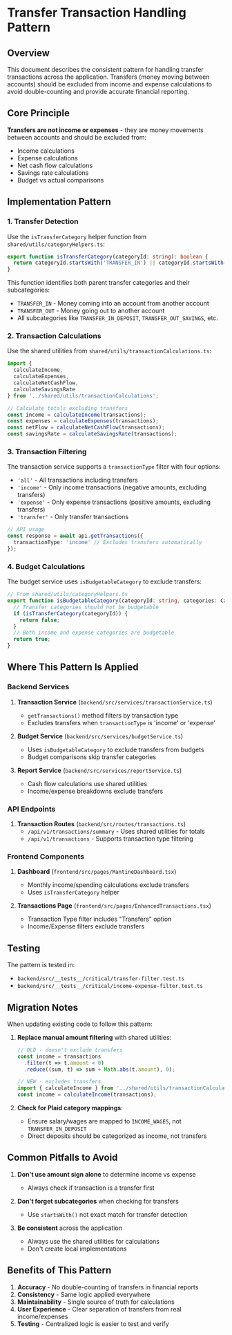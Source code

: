 # Transfer Transaction Handling Pattern

## Overview
This document describes the consistent pattern for handling transfer transactions across the application. Transfers (money moving between accounts) should be excluded from income and expense calculations to avoid double-counting and provide accurate financial reporting.

## Core Principle
**Transfers are not income or expenses** - they are money movements between accounts and should be excluded from:
- Income calculations
- Expense calculations  
- Net cash flow calculations
- Savings rate calculations
- Budget vs actual comparisons

## Implementation Pattern

### 1. Transfer Detection
Use the `isTransferCategory` helper function from `shared/utils/categoryHelpers.ts`:

```typescript
export function isTransferCategory(categoryId: string): boolean {
  return categoryId.startsWith('TRANSFER_IN') || categoryId.startsWith('TRANSFER_OUT');
}
```

This function identifies both parent transfer categories and their subcategories:
- `TRANSFER_IN` - Money coming into an account from another account
- `TRANSFER_OUT` - Money going out to another account
- All subcategories like `TRANSFER_IN_DEPOSIT`, `TRANSFER_OUT_SAVINGS`, etc.

### 2. Transaction Calculations
Use the shared utilities from `shared/utils/transactionCalculations.ts`:

```typescript
import { 
  calculateIncome,
  calculateExpenses, 
  calculateNetCashFlow,
  calculateSavingsRate
} from '../shared/utils/transactionCalculations';

// Calculate totals excluding transfers
const income = calculateIncome(transactions);
const expenses = calculateExpenses(transactions);
const netFlow = calculateNetCashFlow(transactions);
const savingsRate = calculateSavingsRate(transactions);
```

### 3. Transaction Filtering
The transaction service supports a `transactionType` filter with four options:
- `'all'` - All transactions including transfers
- `'income'` - Only income transactions (negative amounts, excluding transfers)
- `'expense'` - Only expense transactions (positive amounts, excluding transfers)
- `'transfer'` - Only transfer transactions

```typescript
// API usage
const response = await api.getTransactions({ 
  transactionType: 'income' // Excludes transfers automatically
});
```

### 4. Budget Calculations
The budget service uses `isBudgetableCategory` to exclude transfers:

```typescript
// From shared/utils/categoryHelpers.ts
export function isBudgetableCategory(categoryId: string, categories: Category[]): boolean {
  // Transfer categories should not be budgetable
  if (isTransferCategory(categoryId)) {
    return false;
  }
  // Both income and expense categories are budgetable
  return true;
}
```

## Where This Pattern Is Applied

### Backend Services
1. **Transaction Service** (`backend/src/services/transactionService.ts`)
   - `getTransactions()` method filters by transaction type
   - Excludes transfers when `transactionType` is 'income' or 'expense'

2. **Budget Service** (`backend/src/services/budgetService.ts`)
   - Uses `isBudgetableCategory` to exclude transfers from budgets
   - Budget comparisons skip transfer categories

3. **Report Service** (`backend/src/services/reportService.ts`)
   - Cash flow calculations use shared utilities
   - Income/expense breakdowns exclude transfers

### API Endpoints
1. **Transaction Routes** (`backend/src/routes/transactions.ts`)
   - `/api/v1/transactions/summary` - Uses shared utilities for totals
   - `/api/v1/transactions` - Supports transaction type filtering

### Frontend Components
1. **Dashboard** (`frontend/src/pages/MantineDashboard.tsx`)
   - Monthly income/spending calculations exclude transfers
   - Uses `isTransferCategory` helper

2. **Transactions Page** (`frontend/src/pages/EnhancedTransactions.tsx`)
   - Transaction Type filter includes "Transfers" option
   - Income/Expense filters exclude transfers

## Testing
The pattern is tested in:
- `backend/src/__tests__/critical/transfer-filter.test.ts`
- `backend/src/__tests__/critical/income-expense-filter.test.ts`

## Migration Notes
When updating existing code to follow this pattern:

1. **Replace manual amount filtering** with shared utilities:
   ```typescript
   // OLD - doesn't exclude transfers
   const income = transactions
     .filter(t => t.amount < 0)
     .reduce((sum, t) => sum + Math.abs(t.amount), 0);
   
   // NEW - excludes transfers
   import { calculateIncome } from '../shared/utils/transactionCalculations';
   const income = calculateIncome(transactions);
   ```

2. **Check for Plaid category mappings**:
   - Ensure salary/wages are mapped to `INCOME_WAGES`, not `TRANSFER_IN_DEPOSIT`
   - Direct deposits should be categorized as income, not transfers

## Common Pitfalls to Avoid

1. **Don't use amount sign alone** to determine income vs expense
   - Always check if transaction is a transfer first
   
2. **Don't forget subcategories** when checking for transfers
   - Use `startsWith()` not exact match for transfer detection

3. **Be consistent** across the application
   - Always use the shared utilities for calculations
   - Don't create local implementations

## Benefits of This Pattern

1. **Accuracy** - No double-counting of transfers in financial reports
2. **Consistency** - Same logic applied everywhere
3. **Maintainability** - Single source of truth for calculations
4. **User Experience** - Clear separation of transfers from real income/expenses
5. **Testing** - Centralized logic is easier to test and verify